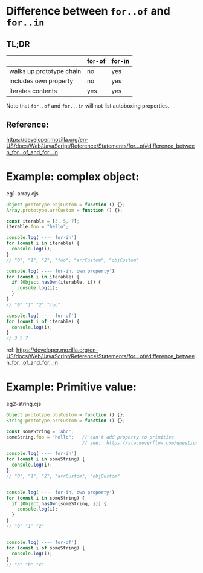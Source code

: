 # Difference between `for..of` and `for..in`

## TL;DR

|                          | for-of | for-in |
| ------------------------ | ------ | ------ |
| walks up prototype chain | no     | yes    |
| includes own property    | no     | yes    |
| iterates contents        | yes    | yes    |

Note that `for..of` and `for...in` will not list autoboxing properties.



## Reference: 

https://developer.mozilla.org/en-US/docs/Web/JavaScript/Reference/Statements/for...of#difference_between_for...of_and_for...in


# Example: complex object:

eg1-array.cjs

```js
Object.prototype.objCustom = function () {};
Array.prototype.arrCustom = function () {};

const iterable = [3, 5, 7];
iterable.foo = "hello";

console.log('---- for-in')
for (const i in iterable) {
  console.log(i);
}
// "0", "1", "2", "foo", "arrCustom", "objCustom"

console.log('---- for-in, own property')
for (const i in iterable) {
  if (Object.hasOwn(iterable, i)) {
    console.log(i);
  }
}
// "0" "1" "2" "foo"

console.log('---- for-of')
for (const i of iterable) {
  console.log(i);
}
// 3 5 7
```

ref: https://developer.mozilla.org/en-US/docs/Web/JavaScript/Reference/Statements/for...of#difference_between_for...of_and_for...in


# Example: Primitive value:

eg2-string.cjs

```js
Object.prototype.objCustom = function () {};
String.prototype.arrCustom = function () {};

const someString = 'abc';
someString.foo = "hello";   // can't add property to primitive
                            // see:  https://stackoverflow.com/questions/5201138/why-cant-i-add-properties-to-a-string-object-in-javascript

console.log('---- for-in')
for (const i in someString) {
  console.log(i);
}
// "0", "1", "2", "arrCustom", "objCustom"


console.log('---- for-in, own property')
for (const i in someString) {
  if (Object.hasOwn(someString, i)) {
    console.log(i);
  }
}
// "0" "1" "2"


console.log('---- for-of')
for (const i of someString) {
  console.log(i);
}
// "a" "b" "c"
```

